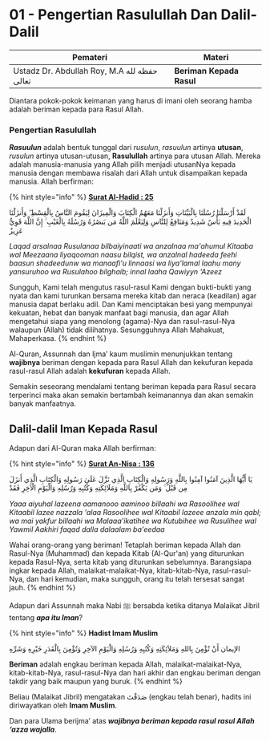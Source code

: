 # 01 - Pengertian Rasulullah Dan Dalil-Dalil

| Pemateri                                    | Materi                   |
| ------------------------------------------- | ------------------------ |
| Ustadz Dr. Abdullah Roy, M.A حفظه لله تعالى | **Beriman Kepada Rasul** |

Diantara pokok-pokok keimanan yang harus di imani oleh seorang hamba adalah beriman kepada para Rasul Allah.

### Pengertian Rasulullah

_**Rasuulun**_ adalah bentuk tunggal dari _rusulun_, _rasuulun_ artinya **utusan**, _rusulun_ artinya utusan-utusan, **Rasulullah** artinya para utusan Allah. Mereka adalah manusia-manusia yang Allah pilih menjadi utusanNya kepada manusia dengan membawa risalah dari Allah untuk disampaikan kepada manusia. Allah berfirman:

{% hint style="info" %}
****[**Surat Al-Hadid : 25**](https://appngaji.com/al-hadid/ayat-25/)****

لَقَدْ أَرْسَلْنَا رُسُلَنَا بِالْبَيِّنَاتِ وَأَنزَلْنَا مَعَهُمُ الْكِتَابَ وَالْمِيزَانَ لِيَقُومَ النَّاسُ بِالْقِسْطِ ۖ وَأَنزَلْنَا الْحَدِيدَ فِيهِ بَأْسٌ شَدِيدٌ وَمَنَافِعُ لِلنَّاسِ وَلِيَعْلَمَ اللَّهُ مَن يَنصُرُهُ وَرُسُلَهُ بِالْغَيْبِ ۚ إِنَّ اللَّهَ قَوِيٌّ عَزِيزٌ

_Laqad arsalnaa Rusulanaa bilbaiyinaati wa anzalnaa ma'ahumul Kitaaba wal Meezaana liyaqooman naasu bilqist, wa anzalnal hadeeda feehi baasun shadeedunw wa manaafi'u linnaasi wa liya'lamal laahu many yansuruhoo wa Rusulahoo bilghaib; innal laaha Qawiyyn 'Azeez_

Sungguh, Kami telah mengutus rasul-rasul Kami dengan bukti-bukti yang nyata dan kami turunkan bersama mereka kitab dan neraca (keadilan) agar manusia dapat berlaku adil. Dan Kami menciptakan besi yang mempunyai kekuatan, hebat dan banyak manfaat bagi manusia, dan agar Allah mengetahui siapa yang menolong (agama)-Nya dan rasul-rasul-Nya walaupun (Allah) tidak dilihatnya. Sesungguhnya Allah Mahakuat, Mahaperkasa.
{% endhint %}

Al-Quran, Assunnah dan Ijma’ kaum muslimin menunjukkan tentang **wajibnya** beriman dengan kepada para Rasul Allah dan kekufuran kepada rasul-rasul Allah adalah **kekufuran** kepada Allah.

Semakin seseorang mendalami tentang beriman kepada para Rasul secara terperinci maka akan semakin bertambah keimanannya dan akan semakin banyak manfaatnya.&#x20;

## Dalil-dalil Iman Kepada Rasul

Adapun dari Al-Quran maka Allah berfirman:

{% hint style="info" %}
****[**Surat An-Nisa : 136**](https://appngaji.com/an-nisa/ayat-136/)****

يَا أَيُّهَا الَّذِينَ آمَنُوا آمِنُوا بِاللَّهِ وَرَسُولِهِ وَالْكِتَابِ الَّذِي نَزَّلَ عَلَىٰ رَسُولِهِ وَالْكِتَابِ الَّذِي أَنزَلَ مِن قَبْلُ ۚ وَمَن يَكْفُرْ بِاللَّهِ وَمَلَائِكَتِهِ وَكُتُبِهِ وَرُسُلِهِ وَالْيَوْمِ الْآخِرِ فَقَدْ

_Yaaa aiyuhal lazeena aamanooo aaminoo billaahi wa Rasoolihee wal Kitaabil lazee nazzala 'alaa Rasoolihee wal Kitaabil lazeee anzala min qabl; wa mai yakfur billaahi wa Malaaa'ikatihee wa Kutubihee wa Rusulihee wal Yawmil Aakhiri faqad dalla dalaalam ba'eedaa_

Wahai orang-orang yang beriman! Tetaplah beriman kepada Allah dan Rasul-Nya (Muhammad) dan kepada Kitab (Al-Qur'an) yang diturunkan kepada Rasul-Nya, serta kitab yang diturunkan sebelumnya. Barangsiapa ingkar kepada Allah, malaikat-malaikat-Nya, kitab-kitab-Nya, rasul-rasul-Nya, dan hari kemudian, maka sungguh, orang itu telah tersesat sangat jauh.
{% endhint %}

Adapun dari Assunnah maka Nabi ﷺ bersabda ketika ditanya Malaikat Jibril tentang _**apa itu Iman**_?

{% hint style="info" %}
**Hadist Imam Muslim**

الإيمان أَنْ تُؤْمِنَ بِاللهِ وَمَلاَئِكَتِهِ وَكُتُبِهِ وَرُسُلِهِ وَالْيَوْمِ الآخِرِ وَتُؤْمِنَ بِالْقَدَرِ خَيْرِهِ وَشَرِّهِ

**Beriman** adalah engkau beriman kepada Allah, malaikat-malaikat-Nya, kitab-kitab-Nya, rasul-rasul-Nya dan hari akhir dan engkau beriman dengan takdir yang baik maupun yang buruk.
{% endhint %}

Beliau (Malaikat Jibril) mengatakan صَدَقْتَ (engkau telah benar), hadits ini diriwayatkan oleh **Imam Muslim**.

Dan para Ulama berijma’ atas _**wajibnya beriman kepada rasul rasul Allah ‘azza wajalla**_.

